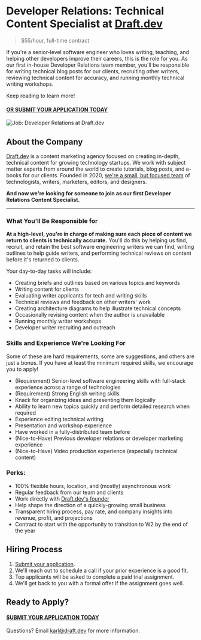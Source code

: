 # Developer Relations: Technical Content Specialist at [Draft.dev](https://draft.dev/)
> $55/hour, full-time contract

If you're a senior-level software engineer who loves writing, teaching, and helping other developers improve their careers, this is the role for you. As our first in-house Developer Relations team member, you'll be responsible for writing technical blog posts for our clients, recruiting other writers, reviewing technical content for accuracy, and running monthly technical writing workshops.

Keep reading to learn more!

#### [OR SUBMIT YOUR APPLICATION TODAY](https://airtable.com/shrhQ6GHzWT0AJN4h)

![Job: Developer Relations at Draft.dev](https://draft.dev/learn/assets/posts/programmer.png)

## About the Company
[Draft.dev](https://draft.dev/) is a content marketing agency focused on creating in-depth, technical content for growing technology startups. We work with subject matter experts from around the world to create tutorials, blog posts, and e-books for our clients. Founded in 2020, [we're a small, but focused team](https://draft.dev/team) of technologists, writers, marketers, editors, and designers.

**And now we're looking for someone to join as our first Developer Relations Content Specialist.**

-----

### What You'll Be Responsible for
**At a high-level, you're in charge of making sure each piece of content we return to clients is technically accurate.** You'll do this by helping us find, recruit, and retain the best software engineering writers we can find, writing outlines to help guide writers, and performing technical reviews on content before it's returned to clients.

Your day-to-day tasks will include:

- Creating briefs and outlines based on various topics and keywords
- Writing content for clients
- Evaluating writer applicants for tech and writing skills
- Technical reviews and feedback on other writers' work
- Creating architecture diagrams to help illustrate technical concepts
- Occasionally revising content when the author is unavailable
- Running monthly writer workshops
- Developer writer recruiting and outreach

### Skills and Experience We're Looking For
Some of these are hard requirements, some are suggestions, and others are just a bonus. If you have at least the minimum required skills, we encourage you to apply!

- (Requirement) Senior-level software engineering skills with full-stack experience across a range of technologies
- (Requirement) Strong English writing skills
- Knack for organizing ideas and presenting them logically
- Ability to learn new topics quickly and perform detailed research when required
- Experience editing technical writing 
- Presentation and workshop experience
- Have worked in a fully-distributed team before
- (Nice-to-Have) Previous developer relations or developer marketing experience
- (Nice-to-Have) Video production experience (especially technical content)

### Perks:
- 100% flexible hours, location, and (mostly) asynchronous work
- Regular feedback from our team and clients
- Work directly with [Draft.dev's founder](https://www.linkedin.com/in/karllhughes)
- Help shape the direction of a quickly-growing small business
- Transparent hiring process, pay rate, and company insights into revenue, profit, and projections
- Contract to start with the opportunity to transition to W2 by the end of the year

## Hiring Process
1. [Submit your application](https://airtable.com/shrhQ6GHzWT0AJN4h).
2. We'll reach out to schedule a call if your prior experience is a good fit.
3. Top applicants will be asked to complete a paid trial assignment.
4. We'll get back to you with a formal offer if the assignment goes well.

## Ready to Apply?

#### [SUBMIT YOUR APPLICATION TODAY](https://airtable.com/shrhQ6GHzWT0AJN4h)

Questions? Email [karl@draft.dev](mailto:karl@draft.dev) for more information.
